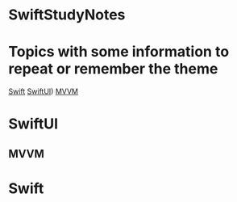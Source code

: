 # SwiftStudyNotes
# Topics with some information to repeat or remember the theme
[Swift](https://github.com/EgorNesterenkoSPB/SwiftStudyNotes#Swift)
[SwiftUI](https://github.com/EgorNesterenkoSPB/SwiftStudyNotes#SwiftUI))
[MVVM](https://github.com/EgorNesterenkoSPB/SwiftStudyNotes#MVVM)
# SwiftUI

## MVVM

# Swift

